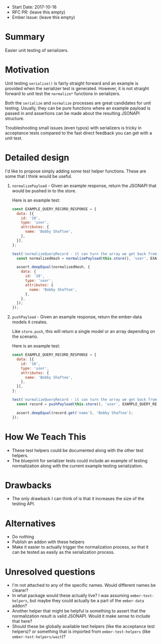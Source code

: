 - Start Date: 2017-10-16
- RFC PR: (leave this empty)
- Ember Issue: (leave this empty)

# Summary

Easier unit testing of serializers.

# Motivation

Unit testing `serialize()` is fairly straight forward and an example is
provided when the serializer test is generated. However, it is not straight
forward to unit test the `normalize*` functions in serializers.

Both the `serialize` and `normalize` processes are great candidates for unit
testing. Usually, they can be pure functions where an example payload is passed
in and assertions can be made about the resulting JSONAPI structure.

Troubleshooting small issues (even typos) with serializers is tricky in
acceptance tests compared to the fast direct feedback you can get with a unit
test.

# Detailed design

I'd like to propose simply adding some test helper functions. These are some
that I think would be useful.

1. `normalizePayload` - Given an example response, return the JSONAPI that
   would be pushed in to the store.

   Here is an example test:

   ```js
   const EXAMPLE_QUERY_RECORD_RESPONSE = {
     data: [{
       id: '10',
       type: 'user',
       attributes: {
         name: 'Bobby Shaftoe',
       },
     }],
   };

   test('normalizeQueryRecord - it can turn the array we get back from the server to the single record that ember-data expects', function(assert) {
     const normalizedHash = normalizePayload(this.store(), 'user', EXAMPLE_QUERY_RECORD_RESPONSE, 'queryRecord');

     assert.deepEqual(normalizedHash, {
       data: {
         id: '10',
         type: 'user',
         attributes: {
           name: 'Bobby Shaftoe',
         },
       },
     });
   });

   ```

2. `pushPayload` - Given an example response, return the ember-data models it
   creates.

   Like `store.push`, this will return a single model or an array depending on
   the scenario.

   Here is an example test:

   ```js
   const EXAMPLE_QUERY_RECORD_RESPONSE = {
     data: [{
       id: '10',
       type: 'user',
       attributes: {
         name: 'Bobby Shaftoe',
       },
     }],
   };

   test('normalizeQueryRecord - it can turn the array we get back from the server to the single record that ember-data expects', function(assert) {
     const record = pushPayload(this.store(), 'user', EXAMPLE_QUERY_RECORD_RESPONSE, 'queryRecord');

     assert.deepEqual(record.get('name'), 'Bobby Shaftoe');
   });

   ```

# How We Teach This

* These test helpers could be documented along with the other test helpers.
* The blueprint for serializer tests could include an example of testing
  normalization along with the current example testing serialization.

# Drawbacks

* The only drawback I can think of is that it increases the size of the testing API.

# Alternatives

* Do nothing
* Publish an addon with these helpers
* Make it easier to actually trigger the normalization process, so that it can
  be tested as easily as the serialization process.

# Unresolved questions

* I'm not attached to any of the specific names. Would different names be clearer?
* In what package would these actually live? I was assuming
  `ember-test-helpers`, but maybe they could actually be a part of the `ember-data` addon?
* Another helper that might be helpful is something to assert that the
  normalization result is valid JSONAPI. Would it make sense to include that here?
* Should these be globally available test helpers (like the acceptance test
  helpers)? or something that is imported from `ember-test-helpers` (like `ember-test-helpers/wait`)?
